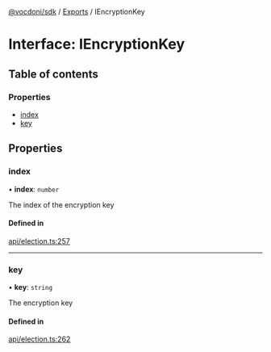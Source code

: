 [@vocdoni/sdk](/sdk) / [Exports](../modules.md) / IEncryptionKey

# Interface: IEncryptionKey

## Table of contents

### Properties

- [index](IEncryptionKey.md#index)
- [key](IEncryptionKey.md#key)

## Properties

### index

• **index**: `number`

The index of the encryption key

#### Defined in

[api/election.ts:257](https://github.com/vocdoni/vocdoni-sdk/blob/0a4464c/src/api/election.ts#L257)

___

### key

• **key**: `string`

The encryption key

#### Defined in

[api/election.ts:262](https://github.com/vocdoni/vocdoni-sdk/blob/0a4464c/src/api/election.ts#L262)
